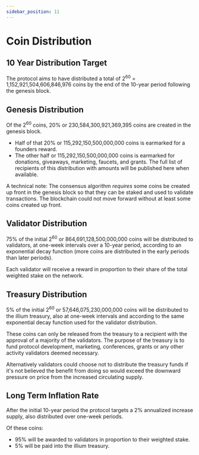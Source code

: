 ```yaml
---
sidebar_position: 11
---
```


# Coin Distribution

## 10 Year Distribution Target

The protocol aims to have distributed a total of 2<sup>60</sup> = 1,152,921,504,606,846,976 coins by the 
end of the 10-year period following the genesis block.

## Genesis Distribution

Of the 2<sup>60</sup> coins, 20% or 230,584,300,921,369,395 coins are created in the genesis block. 

- Half of that 20% or 115,292,150,500,000,000 coins is earmarked for a founders reward.
- The other half or 115,292,150,500,000,000 coins is earmarked for donations, giveaways, marketing, faucets, and grants. 
The full list of recipients of this distribution with amounts will be published here when available.

A technical note: The consensus algorithm *requires* some coins be created up front in the genesis block so that they can be staked 
and used to validate transactions. The blockchain could not move forward without at least some coins created up front.

## Validator Distribution

75% of the initial 2<sup>60</sup> or 864,691,128,500,000,000 coins will be distributed to validators, at one-week
intervals over a 10-year period, according to an exponential decay function (more coins are distributed in the early periods
than later periods). 

Each validator will receive a reward in proportion to their share of the total weighted stake on the network.

## Treasury Distribution
5% of the initial 2<sup>60</sup> or 57,646,075,230,000,000 coins will be distributed to the illium treasury, also at one-week intervals and
according to the same exponential decay function used for the validator distribution.

These coins can only be released from the treasury to a recipient with the approval of a majority of the validators. The purpose of the treasury
is to fund protocol development, marketing, conferences, grants or any other activity validators deemed necessary. 

Alternatively validators could choose not to distribute the treasury funds if it's not believed the benefit from doing so would
exceed the downward pressure on price from the increased circulating supply.

## Long Term Inflation Rate
After the initial 10-year period the protocol targets a 2% annualized increase supply, also distributed over one-week periods.

Of these coins:

- 95% will be awarded to validators in proportion to their weighted stake.
- 5% will be paid into the illium treasury.

